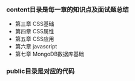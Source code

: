 ### content目录是每一章的知识点及面试题总结
* 第三章 CSS基础
* 第四章 CSS属性
* 第五章 CSS应用
* 第六章 javascript
* 第七章 MongoDB数据库基础
### public目录是对应的代码
